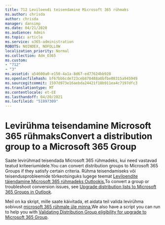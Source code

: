 ```yaml
---
title: 712 Leviloendi teisendamine Microsoft 365 rühmaks
ms.author: chrisda
author: chrisda
manager: dansimp
ms.date: 04/21/2020
ms.audience: Admin
ms.topic: article
ms.service: o365-administration
ROBOTS: NOINDEX, NOFOLLOW
localization_priority: Normal
ms.collection: Adm_O365
ms.custom:
- "712"
- "3"
ms.assetid: a54600a0-e150-4a1a-8d67-ed77624bb928
ms.openlocfilehash: bf67bb6cde723ceb878488a0bfbe08315a945949
ms.sourcegitcommit: 1597d973e16aebda24421f18b911ea4c7197dfc3
ms.translationtype: MT
ms.contentlocale: et-EE
ms.lasthandoff: 04/20/2021
ms.locfileid: "51897309"
---
```

# <a name="convert-a-distribution-group-to-a-microsoft-365-group"></a><span data-ttu-id="7b5ac-102">Levirühma teisendamine Microsoft 365 rühmaks</span><span class="sxs-lookup"><span data-stu-id="7b5ac-102">Convert a distribution group to a Microsoft 365 Group</span></span>

<span data-ttu-id="7b5ac-103">Saate levirühmad teisendada Microsoft 365 rühmadeks, kui need vastavad teatud kriteeriumidele.</span><span class="sxs-lookup"><span data-stu-id="7b5ac-103">You can convert distribution groups to Microsoft 365 Groups if they satisfy certain criteria.</span></span> <span data-ttu-id="7b5ac-104">Rühma teisendamiseks või teisendusprobleemide tõrkeotsinguks lugege teemat [Leviloendite täiendamine Microsoft 365 rühmadeks Outlookis.](https://docs.microsoft.com/microsoft-365/admin/manage/upgrade-distribution-lists)</span><span class="sxs-lookup"><span data-stu-id="7b5ac-104">To convert a group or troubleshoot conversion issues, see [Upgrade distribution lists to Microsoft 365 Groups in Outlook](https://docs.microsoft.com/microsoft-365/admin/manage/upgrade-distribution-lists).</span></span>

<span data-ttu-id="7b5ac-105">Meil on ka skript, mille saate käivitada, et aidata teil valida levirühma sobivust [microsoft 365 rühmale üle minna.](https://aka.ms/DLToM365Group)</span><span class="sxs-lookup"><span data-stu-id="7b5ac-105">We also have a script you can run to help you with [Validating Distribution Group eligibility for upgrade to Microsoft 365 Group](https://aka.ms/DLToM365Group).</span></span>